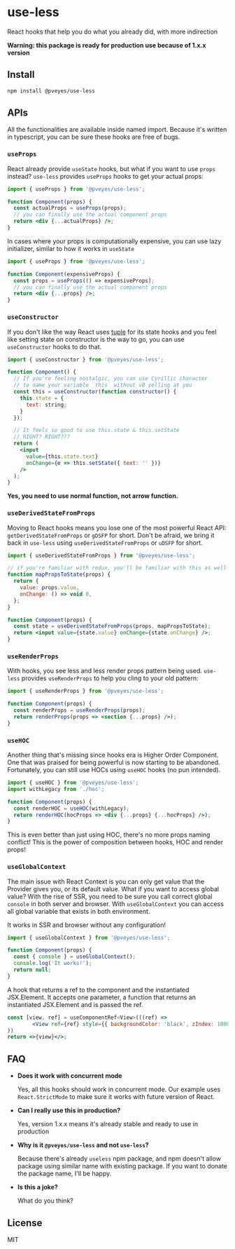 # use-less

React hooks that help you do what you already did, with more indirection

**Warning: this package is ready for production use because of 1.x.x version**

## Install

```sh
npm install @pveyes/use-less
```

## APIs

All the functionalities are available inside named import. Because it's written in typescript, you can be sure these hooks are free of bugs.

### `useProps`

React already provide `useState` hooks, but what if you want to use `props` instead? `use-less` provides `useProps` hooks to get your actual props:

```jsx
import { useProps } from '@pveyes/use-less';

function Component(props) {
  const actualProps = useProps(props);
  // you can finally use the actual component props
  return <div {...actualProps} />;
}
```

In cases where your props is computationally expensive, you can use lazy initializer, similar to how it works in `useState`

```jsx
import { useProps } from '@pveyes/use-less';

function Component(expensiveProps) {
  const props = useProps(() => expensiveProps);
  // you can finally use the actual component props
  return <div {...props} />;
}
```

### `useConstructor`

If you don't like the way React uses [tuple](https://en.wikipedia.org/wiki/Tuple) for its state hooks and you feel like setting state on constructor is the way to go, you can use `useConstructor` hooks to do that.

```jsx
import { useConstructor } from '@pveyes/use-less';

function Component() {
  // If you're feeling nostalgic, you can use Cyrillic character
  // to name your variable `thіs` without v8 yelling at you
  const thіs = useConstructor(function constructor() {
    this.state = {
      text: string;
    }
  });

  // It feels so good to use this.state & this.setState
  // RIGHT? RIGHT???
  return (
    <input
      value={thіs.state.text}
      onChange={e => thіs.setState({ text: '' })}
    />
  );
}
```

**Yes, you need to use normal function, not arrow function.**

### `useDerivedStateFromProps`

Moving to React hooks means you lose one of the most powerful React API: `getDerivedStateFromProps` or `gDSFP` for short. Don't be afraid, we bring it back in `use-less` using `useDerivedStateFromProps` or `uDSFP` for short.

```jsx
import { useDerivedStateFromProps } from '@pveyes/use-less';

// if you're familiar with redux, you'll be familiar with this as well
function mapPropsToState(props) {
  return {
    value: props.value,
    onChange: () => void 0,
  };
}

function Component(props) {
  const state = useDerivedStateFromProps(props, mapPropsToState);
  return <input value={state.value} onChange={state.onChange} />;
}
```

### `useRenderProps`

With hooks, you see less and less render props pattern being used. `use-less` provides `useRenderProps` to help you cling to your old pattern:

```jsx
import { useRenderProps } from '@pveyes/use-less';

function Component(props) {
  const renderProps = useRenderProps(props);
  return renderProps(props => <section {...props} />);
}
```

### `useHOC`

Another thing that's missing since hooks era is Higher Order Component. One that was praised for being powerful is now starting to be abandoned. Fortunately, you can still use HOCs using `useHOC` hooks (no pun intended).

```jsx
import { useHOC } from '@pveyes/use-less';
import withLegacy from './hoc';

function Component(props) {
  const renderHOC = useHOC(withLegacy);
  return renderHOC(hocProps => <div {...props} {...hocProps} />);
}
```

This is even better than just using HOC, there's no more props naming conflict! This is the power of composition between hooks, HOC and render props!

### `useGlobalContext`

The main issue with React Context is you can only get value that the Provider gives you, or its default value. What if you want to access global value? With the rise of SSR, you need to be sure you call correct global `console` in both server and browser. With `useGlobalContext` you can access all global variable that exists in both environment.

It works in SSR and browser without any configuration!

```jsx
import { useGlobalContext } from '@pveyes/use-less';

function Component(props) {
  const { console } = useGlobalContext();
  console.log('It works!');
  return null;
}
```


A hook that returns a ref to the component and the instantiated JSX.Element. It accepts one parameter, a function that returns an instantiated JSX.Element and is passed the ref.

```jsx
const [view, ref] = useComponentRef<View>(((ref) =>
		<View ref={ref} style={{ backgroundColor: 'black', zIndex: 10000, width: '100%', height: '100%' }} />
))
return <>{view}</>;
```

## FAQ

- **Does it work with concurrent mode**

  Yes, all this hooks should work in concurrent mode. Our example uses `React.StrictMode` to make sure it works with future version of React.

- **Can I really use this in production?**

  Yes, version 1.x.x means it's already stable and ready to use in production

- **Why is it `@pveyes/use-less` and not `use-less`?**

  Because there's already `useless` npm package, and npm doesn't allow package using similar name with existing package. If you want to donate the package name, I'll be happy.

- **Is this a joke?**

  What do you think?

## License

MIT
